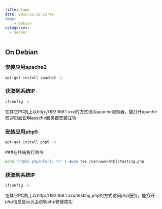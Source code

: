 ```yaml
---
title: lamp
date: 2016-11-16 15:49
tags:
    - Debian
categories:
  - Server
---
```


## On Debian
### 安装应用apache2

```bash
apt-get install apache2 -y 
```
### 获取到系统IP

```bash
ifconfig -a
```
在其它PC机上以http://192.168.1.xxx的方式访问apache服务器，能打开apache欢迎页面说明apache服务器安装成功

### 安装应用php5
```bash
apt-get install php5 -y
```
###在终端执行命令
```bash
echo "<?php phpinfo(); ?>" | sudo tee /var/www/html/testing.php 
```
### 获取到系统IP

```bash
ifconfig -a
```
在其它PC机上以http://192.168.1.xxx/testing.php的方式访问php服务，能打开php信息显示页面说明php安装成功

